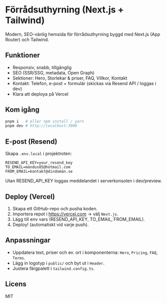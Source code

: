 # Förrådsuthyrning (Next.js + Tailwind)

Modern, SEO-vänlig hemsida för förrådsuthyrning byggd med Next.js (App Router) och Tailwind.

## Funktioner
- Responsiv, snabb, tillgänglig
- SEO (SSR/SSG, metadata, Open Graph)
- Sektioner: Hero, Storlekar & priser, FAQ, Villkor, Kontakt
- Kontakt: Telefon, e-post + formulär (skickas via Resend API / loggas i dev)
- Klara att deploya på Vercel

## Kom igång
```bash
pnpm i   # eller npm install / yarn
pnpm dev # http://localhost:3000
```

## E-post (Resend)
Skapa `.env.local` i projektroten:
```
RESEND_API_KEY=your_resend_key
TO_EMAIL=mandus85@hotmail.com
FROM_EMAIL=kontakt@dindomän.se
```
Utan RESEND_API_KEY loggas meddelandet i serverkonsolen i dev/preview.

## Deploy (Vercel)
1. Skapa ett GitHub-repo och pusha koden.
2. Importera repot i https://vercel.com → välj `Next.js`.
3. Lägg till env vars (RESEND_API_KEY, TO_EMAIL, FROM_EMAIL).
4. Deploy! (automatiskt vid varje push).

## Anpassningar
- Uppdatera text, priser och ev. ort i komponenterna: `Hero`, `Pricing`, `FAQ`, `Terms`.
- Lägg in logotyp i `public/` och byt ut i `Header`.
- Justera färgpalett i `tailwind.config.ts`.

## Licens
MIT